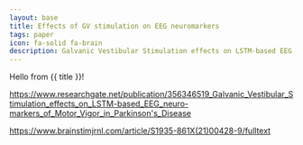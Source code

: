```yaml
---
layout: base
title: Effects of GV stimulation on EEG neuromarkers
tags: paper
icon: fa-solid fa-brain
description: Galvanic Vestibular Stimulation effects on LSTM-based EEG neuro-markers of Motor Vigor in Parkinson's Disease
---
```


Hello from {{ title }}!

https://www.researchgate.net/publication/356346519_Galvanic_Vestibular_Stimulation_effects_on_LSTM-based_EEG_neuro-markers_of_Motor_Vigor_in_Parkinson's_Disease

https://www.brainstimjrnl.com/article/S1935-861X(21)00428-9/fulltext